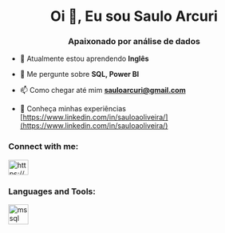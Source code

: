 
<h1 align="center">Oi 👋, Eu sou Saulo Arcuri</h1>
<h3 align="center">Apaixonado por análise de dados</h3>

- 🌱 Atualmente estou aprendendo **Inglês**

- 💬 Me pergunte sobre **SQL, Power BI**

- 📫 Como chegar até mim **sauloarcuri@gmail.com**

- 📄 Conheça minhas experiências [https://www.linkedin.com/in/sauloaoliveira/](https://www.linkedin.com/in/sauloaoliveira/)

<h3 align="left">Connect with me:</h3>
<p align="left">
<a href="https://linkedin.com/in/https://www.linkedin.com/in/sauloaoliveira/" target="blank"><img align="center" src="https://raw.githubusercontent.com/rahuldkjain/github-profile-readme-generator/master/src/images/icons/Social/linked-in-alt.svg" alt="https://www.linkedin.com/in/sauloaoliveira/" height="30" width="40" /></a>
</p>

<h3 align="left">Languages and Tools:</h3>
<p align="left"> <a href="https://www.microsoft.com/en-us/sql-server" target="_blank" rel="noreferrer"> <img src="https://www.svgrepo.com/show/303229/microsoft-sql-server-logo.svg" alt="mssql" width="40" height="40"/> </a> </p>
